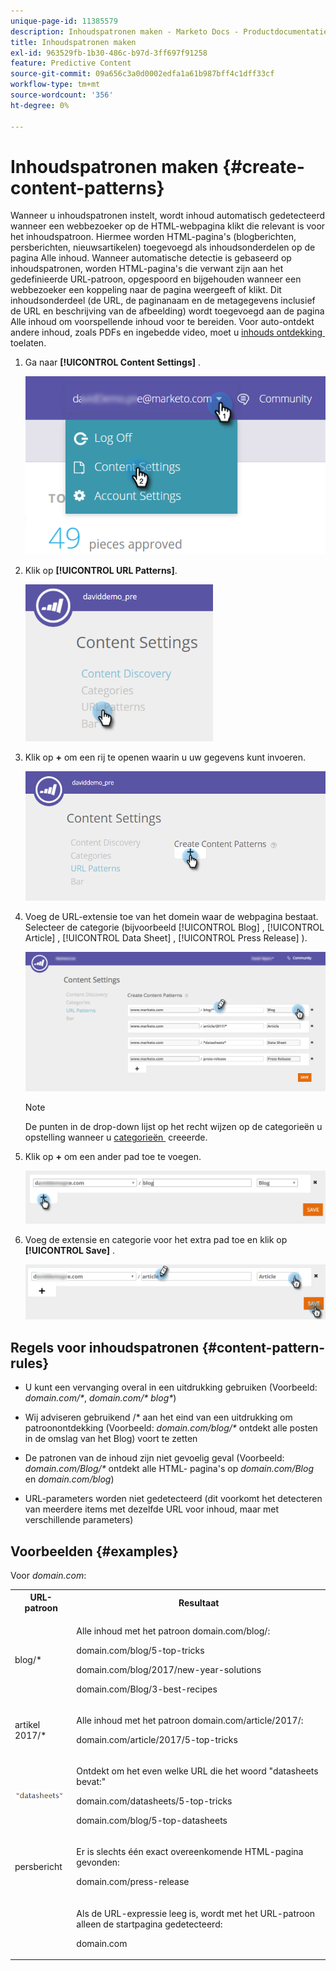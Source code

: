 ```yaml
---
unique-page-id: 11385579
description: Inhoudspatronen maken - Marketo Docs - Productdocumentatie
title: Inhoudspatronen maken
exl-id: 963529fb-1b30-486c-b97d-3ff697f91258
feature: Predictive Content
source-git-commit: 09a656c3a0d0002edfa1a61b987bff4c1dff33cf
workflow-type: tm+mt
source-wordcount: '356'
ht-degree: 0%

---
```


# Inhoudspatronen maken {#create-content-patterns}

Wanneer u inhoudspatronen instelt, wordt inhoud automatisch gedetecteerd wanneer een webbezoeker op de HTML-webpagina klikt die relevant is voor het inhoudspatroon. Hiermee worden HTML-pagina&#39;s (blogberichten, persberichten, nieuwsartikelen) toegevoegd als inhoudsonderdelen op de pagina Alle inhoud. Wanneer automatische detectie is gebaseerd op inhoudspatronen, worden HTML-pagina&#39;s die verwant zijn aan het gedefinieerde URL-patroon, opgespoord en bijgehouden wanneer een webbezoeker een koppeling naar de pagina weergeeft of klikt. Dit inhoudsonderdeel (de URL, de paginanaam en de metagegevens inclusief de URL en beschrijving van de afbeelding) wordt toegevoegd aan de pagina Alle inhoud om voorspellende inhoud voor te bereiden. Voor auto-ontdekt andere inhoud, zoals PDFs en ingebedde video, moet u [&#x200B; inhouds ontdekking &#x200B;](/help/marketo/product-docs/predictive-content/getting-started/enable-content-discovery.md) toelaten.

1. Ga naar **[!UICONTROL Content Settings]** .

   ![](assets/settings-dropdown-hand-2.png)

1. Klik op **[!UICONTROL URL Patterns]**.

   ![](assets/click-url-patterns-hand.png)

1. Klik op **+** om een rij te openen waarin u uw gegevens kunt invoeren.

   ![](assets/content-settings-create-patterns-hand.png)

1. Voeg de URL-extensie toe van het domein waar de webpagina bestaat. Selecteer de categorie (bijvoorbeeld [!UICONTROL Blog] , [!UICONTROL Article] , [!UICONTROL Data Sheet] , [!UICONTROL Press Release] ).

   ![](assets/content-settings-create-content-patterns-dm-hands.png)

   >[!NOTE]
   >
   >De punten in de drop-down lijst op het recht wijzen op de categorieën u opstelling wanneer u [&#x200B; categorieën &#x200B;](/help/marketo/product-docs/predictive-content/getting-started/set-up-categories.md) creeerde.

1. Klik op **+** om een ander pad toe te voegen.

   ![](assets/url-patterns-add2.png)

1. Voeg de extensie en categorie voor het extra pad toe en klik op **[!UICONTROL Save]** .

   ![](assets/url-patterns-save.png)

## Regels voor inhoudspatronen {#content-pattern-rules}

* U kunt een vervanging overal in een uitdrukking gebruiken (Voorbeeld: _domain.com/&#42;_, _domain.com/&#42; blog&#42;_)

* Wij adviseren gebruikend /&#42; aan het eind van een uitdrukking om patroonontdekking (Voorbeeld: _domain.com/blog/&#42;_ ontdekt alle posten in de omslag van het Blog) voort te zetten
* De patronen van de inhoud zijn niet gevoelig geval (Voorbeeld: _domain.com/Blog/&#42;_ ontdekt alle HTML- pagina&#39;s op _domain.com/Blog_ en _domain.com/blog_)

* URL-parameters worden niet gedetecteerd (dit voorkomt het detecteren van meerdere items met dezelfde URL voor inhoud, maar met verschillende parameters)

## Voorbeelden {#examples}

Voor _domain.com_:

<table>
 <tbody>
  <tr>
   <th>URL-patroon</th>
   <th>Resultaat</th>
  </tr>
  <tr>
   <td>blog/*</td>
   <td><p>Alle inhoud met het patroon domain.com/blog/:</p><p>domain.com/blog/5-top-tricks</p><p>domain.com/blog/2017/new-year-solutions</p><p>domain.com/Blog/3-best-recipes</p></td>
  </tr>
  <tr>
   <td>artikel 2017/*</td>
   <td><p>Alle inhoud met het patroon domain.com/article/2017/:</p><p>domain.com/article/2017/5-top-tricks</p></td>
  </tr>
  <tr>
   <td><img alt="—" width="80" src="assets/image2017-3-24-10-3a38-3a46.png" data-linked-resource-id="12976559" data-linked-resource-type="attachment" data-base-url="https://docs.marketo.com" data-linked-resource-container-id="11385579" title="—"></td>
   <td><p>Ontdekt om het even welke URL die het woord "datasheets bevat:"</p><p>domain.com/datasheets/5-top-tricks</p><p>domain.com/blog/5-top-datasheets</p></td>
  </tr>
  <tr>
   <td>persbericht</td>
   <td><p>Er is slechts één exact overeenkomende HTML-pagina gevonden:</p><p>domain.com/press-release</p></td>
  </tr>
  <tr>
   <td colspan="1"> </td>
   <td colspan="1"><p>Als de URL-expressie leeg is, wordt met het URL-patroon alleen de startpagina gedetecteerd:</p><p>domain.com</p></td>
  </tr>
 </tbody>
</table>
